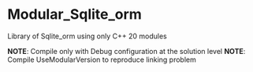 Modular_Sqlite_orm
==================
Library of Sqlite_orm using only C++ 20 modules

**NOTE**: Compile only with Debug configuration at the solution level
**NOTE**: Compile UseModularVersion to reproduce linking problem
